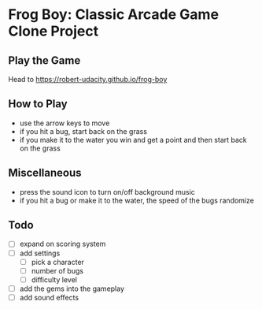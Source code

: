 # Frog Boy: Classic Arcade Game Clone Project

## Play the Game

Head to https://robert-udacity.github.io/frog-boy

## How to Play

* use the arrow keys to move
* if you hit a bug, start back on the grass
* if you make it to the water you win and get a point and then start back on the grass

## Miscellaneous

* press the sound icon to turn on/off background music
* if you hit a bug or make it to the water, the speed of the bugs randomize

## Todo

- [ ] expand on scoring system
- [ ] add settings
  - [ ] pick a character
  - [ ] number of bugs
  - [ ] difficulty level
- [ ] add the gems into the gameplay
- [ ] add sound effects
